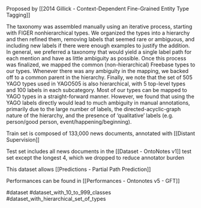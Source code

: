 Proposed by [[2014 Gillick - Context-Dependent Fine-Grained Entity Type Tagging]]

The taxonomy was assembled manually using an iterative process, starting with FIGER nonhierarchical types. We organized the types into a hierarchy and then refined them, removing labels that seemed rare or ambiguous, and including new labels if there were enough examples to justify the addition. In general, we preferred a taxonomy that would yield a single label path for each mention and have as little ambiguity as possible. Once this process was finalized, we mapped the common (non-hierarchical) Freebase types to our types. Whenever there was any ambiguity in the mapping, we backed off to a common parent in the hierarchy. Finally, we note that the set of 505 YAGO types used in YAGO505 is also hierarchical, with 5 top-level types and 100 labels in each subcategory. Most of our types can be mapped to YAGO types in a straight-forward manner. However, we found that using the YAGO labels directly would lead to much ambiguity in manual annotations, primarily due to the large number of labels, the directed-acyclic-graph nature of the hierarchy, and the presence of ‘qualitative’ labels (e.g. person/good person, event/happening/beginning).

Train set is composed of 133,000 news documents, annotated with [[Distant Supervision]]

Test set includes all news documents in the [[Dataset - OntoNotes v1]] test set except the longest 4, which we dropped to reduce annotator burden

This dataset allows [[Predictions - Partial Path Prediction]] 

Performances can be found in [[Performances - Ontonotes v5 - GFT]]

#dataset #dataset_with_10_to_999_classes #dataset_with_hierarchical_set_of_types